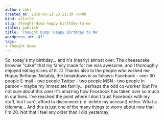 ```yaml
---
author: cbhl
created_at: 2010-05-13 23:21:39 -0400
kind: article
slug: thought-dump-happy-birthday-to-me
status: publish
title: 'Thought Dump: Happy Birthday to Me'
wordpress_id: '41'
tags:
- Thought Dump
---
```


So, today's my birthday... and it's (nearly) almost over. The cheesecake
brownie "cake" that my family made for me was awesome, and I thoroughly
enjoyed eating slices of it. :D Thanks also to the people who wished me
Happy Birthday. Notably, the breakdown is as follows: Facebook - over 60
people E-mail - two people Twitter - two people MSN - two people In
person - maybe my immediate family... perhaps the odd co-worker (but I'm
not sure about this one) It's amazing how Facebook has taken over so
much in our lives. I've reached the point where I don't trust Facebook
with my stuff, but I can't afford to disconnect (i.e. delete my account)
either. What a dilemma... And this is just one of the many things to
worry about now that I'm 20. Not that I feel any older than I did
yesterday.
